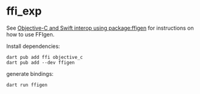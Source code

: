 # ffi_exp

See [Objective-C and Swift interop using
package:ffigen](https://dart.dev/interop/objective-c-interop) for instructions
on how to use FFIgen.

Install dependencies:
```
dart pub add ffi objective_c
dart pub add --dev ffigen
```

generate bindings:
```
dart run ffigen
```
